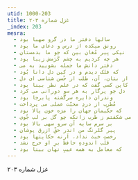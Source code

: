 ```yaml
---
utid: 1000-203
title: غزل شماره ۲۰۳
_index: 203
mesra:
  - سالها دفتر ما در گرو صهبا بود
  - رونق میکده از درس و دعای ما بود
  - نیکی پیر مُغان بین که چو ما بدمستان
  - هر چه کردیم به چشم کَرَمش زیبا بود
  - دفتر دانش ما جمله بشویید به می
  - که فلک دیدم و در کین دل دانا بُود
  - از بتان، آن، طلب ار حُسن شناسی ای دل
  - کاین کسی گفت که در علم نظر بینا بود
  - دل چو پرگار به هر سو دورانی می کرد
  - وندران دایره سرگشته پابرجا بود
  - مُطرب از دردِ محبّت عملی می پرداخت
  - که حکیمان جهان را مژه خون پالا بود
  - می شکفتم ز طَرب زانکه چو گل بر لب جُوی
  - بر سرم سایه آن سرو سهی بالا بود
  - پیر گلرنگ من اندر حقّ ازرق پوشان
  - رخصتِ خبث نداد، اَرنه حکایتها بود
  - قلب اندودهِ حافظ برِ او خرج نشد
  - که معامل به همه عیبِ نهان بینا بود
---
```

غزل شماره ۲۰۳
